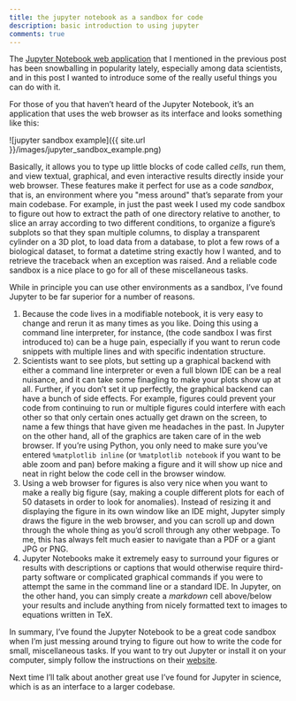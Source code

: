 ```yaml
---
title: the jupyter notebook as a sandbox for code
description: basic introduction to using jupyter
comments: true
---
```


The [Jupyter Notebook web application](http://jupyter.org/) that I mentioned in the previous post has been snowballing in popularity lately, especially among data scientists, and in this post I wanted to introduce some of the really useful things you can do with it.

For those of you that haven’t heard of the Jupyter Notebook, it’s an application that uses the web browser as its interface and looks something like this:

![jupyter sandbox example]({{ site.url }}/images/jupyter_sandbox_example.png)

Basically, it allows you to type up little blocks of code called *cells*, run them, and view textual, graphical, and even interactive results directly inside your web browser. These features make it perfect for use as a code *sandbox*, that is, an environment where you "mess around" that’s separate from your main codebase. For example, in just the past week I used my code sandbox to figure out how to extract the path of one directory relative to another, to slice an array according to two different conditions, to organize a figure’s subplots so that they span multiple columns, to display a transparent cylinder on a 3D plot, to load data from a database, to plot a few rows of a biological dataset, to format a datetime string exactly how I wanted, and to retrieve the traceback when an exception was raised. And a reliable code sandbox is a nice place to go for all of these miscellaneous tasks.

While in principle you can use other environments as a sandbox, I’ve found Jupyter to be far superior for a number of reasons. 

1. Because the code lives in a modifiable notebook, it is very easy to change and rerun it as many times as you like. Doing this using a command line interpreter, for instance, (the code sandbox I was first introduced to) can be a huge pain, especially if you want to rerun code snippets with multiple lines and with specific indentation structure.
2. Scientists want to see plots, but setting up a graphical backend with either a command line interpreter or even a full blown IDE can be a real nuisance, and it can take some finagling to make your plots show up at all. Further, if you don’t set it up perfectly, the graphical backend can have a bunch of side effects. For example, figures could prevent your code from continuing to run or multiple figures could interfere with each other so that only certain ones actually get drawn on the screen, to name a few things that have given me headaches in the past. In Jupyter on the other hand, all of the graphics are taken care of in the web browser. If you’re using Python, you only need to make sure you’ve entered ```%matplotlib inline``` (or ```%matplotlib notebook``` if you want to be able zoom and pan) before making a figure and it will show up nice and neat in right below the code cell in the browser window. 
3. Using a web browser for figures is also very nice when you want to make a really big figure (say, making a couple different plots for each of 50 datasets in order to look for anomalies). Instead of resizing it and displaying the figure in its own window like an IDE might, Jupyter simply draws the figure in the web browser, and you can scroll up and down through the whole thing as you’d scroll through any other webpage. To me, this has always felt much easier to navigate than a PDF or a giant JPG or PNG.
4. Jupyter Notebooks make it extremely easy to surround your figures or results with descriptions or captions that would otherwise require third-party software or complicated graphical commands if you were to attempt the same in the command line or a standard IDE. In Jupyter, on the other hand, you can simply create a *markdown* cell above/below your results and include anything from nicely formatted text to images to equations written in TeX.

In summary, I’ve found the Jupyter Notebook to be a great code sandbox when I’m just messing around trying to figure out how to write the code for small, miscellaneous tasks. If you want to try out Jupyter or install it on your computer, simply follow the instructions on their [website](http://jupyter.org).

Next time I’ll talk about another great use I’ve found for Jupyter in science, which is as an interface to a larger codebase.

